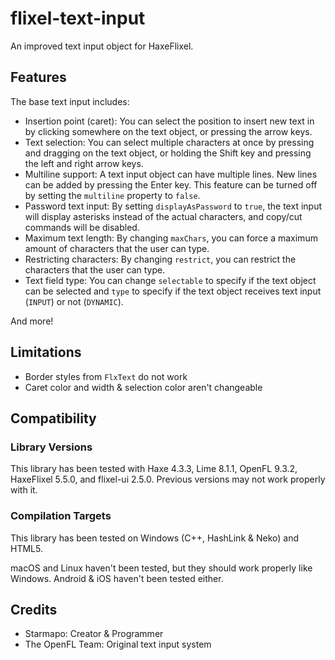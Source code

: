 # flixel-text-input

An improved text input object for HaxeFlixel.

## Features

The base text input includes:

- Insertion point (caret): You can select the position to insert new text in by clicking somewhere on the text object, or pressing the arrow keys.
- Text selection: You can select multiple characters at once by pressing and dragging on the text object, or holding the Shift key and pressing the left and right arrow keys.
- Multiline support: A text input object can have multiple lines. New lines can be added by pressing the Enter key. This feature can be turned off by setting the `multiline` property to `false`.
- Password text input: By setting `displayAsPassword` to `true`, the text input will display asterisks instead of the actual characters, and copy/cut commands will be disabled.
- Maximum text length: By changing `maxChars`, you can force a maximum amount of characters that the user can type.
- Restricting characters: By changing `restrict`, you can restrict the characters that the user can type.
- Text field type: You can change `selectable` to specify if the text object can be selected and `type` to specify if the text object receives text input (`INPUT`) or not (`DYNAMIC`).

And more!

## Limitations

- Border styles from `FlxText` do not work
- Caret color and width & selection color aren't changeable

## Compatibility

### Library Versions

This library has been tested with Haxe 4.3.3, Lime 8.1.1, OpenFL 9.3.2, HaxeFlixel 5.5.0, and flixel-ui 2.5.0. Previous versions may not work properly with it.

### Compilation Targets

This library has been tested on Windows (C++, HashLink & Neko) and HTML5.

macOS and Linux haven't been tested, but they should work properly like Windows. Android & iOS haven't been tested either.

## Credits

- Starmapo: Creator & Programmer
- The OpenFL Team: Original text input system
